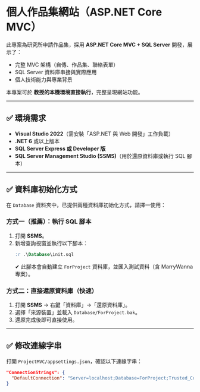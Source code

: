 # 個人作品集網站（ASP.NET Core MVC）

此專案為研究所申請作品集，採用 **ASP.NET Core MVC + SQL Server** 開發，展示了：
- 完整 MVC 架構（自傳、作品集、聯絡表單）
- SQL Server 資料庫串接與實際應用
- 個人技術能力與專業背景

本專案可於 **教授的本機環境直接執行**，完整呈現網站功能。

---

## ✅ 環境需求

- **Visual Studio 2022**（需安裝「ASP.NET 與 Web 開發」工作負載）
- **.NET 6** 或以上版本
- **SQL Server Express 或 Developer 版**
- **SQL Server Management Studio (SSMS)**（用於還原資料庫或執行 SQL 腳本）

---

## ✅ 資料庫初始化方式

在 `Database` 資料夾中，已提供兩種資料庫初始化方式，請擇一使用：

### 方式一（推薦）：執行 SQL 腳本
1. 打開 **SSMS**。
2. 新增查詢視窗並執行以下腳本：
    ```sql
    :r .\Database\init.sql
    ```
    ✔ 此腳本會自動建立 `ForProject` 資料庫，並匯入測試資料（含 MarryWanna 專案）。

### 方式二：直接還原資料庫（快速）
1. 打開 **SSMS** → 右鍵「資料庫」→「還原資料庫」。
2. 選擇「來源裝置」並載入 `Database/ForProject.bak`。
3. 還原完成後即可直接使用。

---

## ✅ 修改連線字串

打開 `ProjectMVC/appsettings.json`，確認以下連線字串：
```json
"ConnectionStrings": {
  "DefaultConnection": "Server=localhost;Database=ForProject;Trusted_Connection=True;"
}
